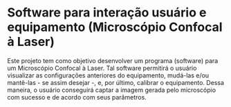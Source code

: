 # Software para interação usuário e equipamento (Microscópio Confocal à Laser)

  Este projeto tem como objetivo desenvolver um programa (software) para um Microscópio Confocal à Laser. Tal software permitirá o usuário visualizar as configurações anteriores do equipamento, mudá-las e/ou mantê-las - se assim desejar -, e, por último, calibrar o equipamento. Dessa maneira, o usuário conseguirá captar a imagem gerada pelo microscópio com sucesso e de acordo com seus parâmetros.
